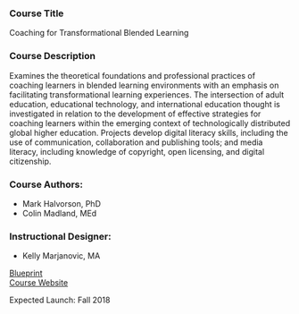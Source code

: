 ### Course Title

Coaching for Transformational Blended Learning

### Course Description

Examines the theoretical foundations and professional practices of coaching learners in blended learning environments with an emphasis on facilitating transformational learning experiences. The intersection of adult education, educational technology, and international education thought is investigated in relation to the development of effective strategies for coaching learners within the emerging context of technologically distributed global higher education. Projects develop digital literacy skills, including the use of communication, collaboration and publishing tools; and media literacy, including knowledge of copyright, open licensing, and digital citizenship.

### Course Authors:
* Mark Halvorson, PhD
* Colin Madland, MEd

### Instructional Designer: 
* Kelly Marjanovic, MA

[Blueprint](https://docs.google.com/document/d/1bKRRsy5E-xJuJUx1Ugd2VY1NbaHLD_9e_tejKnac7qk/edit?usp=sharing_eil&ts=5a8d9c65)  
[Course Website](https://create.twu.ca/ldrs663/)

Expected Launch: Fall 2018



